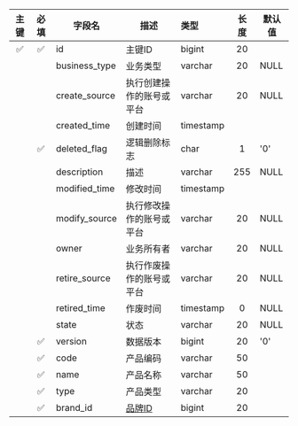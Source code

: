 <div class="database-data">

| 主键 | 必填 | 字段名 | 描述 | 类型 | 长度 | 默认值 |
| :------: | :------: | ------ | ------ | :------ | :------: | ------ |
| ✅ | ✅ | id | 主键ID | bigint | 20 |
| | | business_type | 业务类型 | varchar | 20 | NULL |
| | | create_source | 执行创建操作的账号或平台 | varchar | 20 | NULL |
| | | created_time | 创建时间 | timestamp |
| | ✅ | deleted_flag | 逻辑删除标志 | char | 1 | '0' |
| | | description | 描述 | varchar | 255 | NULL |
| | | modified_time | 修改时间 | timestamp |
| | | modify_source | 执行修改操作的账号或平台 | varchar | 20 | NULL |
| | | owner | 业务所有者 | varchar | 20 | NULL |
| | | retire_source | 执行作废操作的账号或平台 | varchar | 20 | NULL |
| | | retired_time | 作废时间 | timestamp | 0 | NULL |
| | | state | 状态 | varchar | 20 | NULL |
| | ✅ | version | 数据版本 | bigint | 20 | '0' |
| | ✅ | code | 产品编码 | varchar | 50 |
| | ✅ | name | 产品名称 | varchar | 50 |
| | ✅ | type | 产品类型 | varchar | 20 |
| | ✅ | brand_id | [品牌ID](/database/agc_brand) | bigint | 20 |

</div>